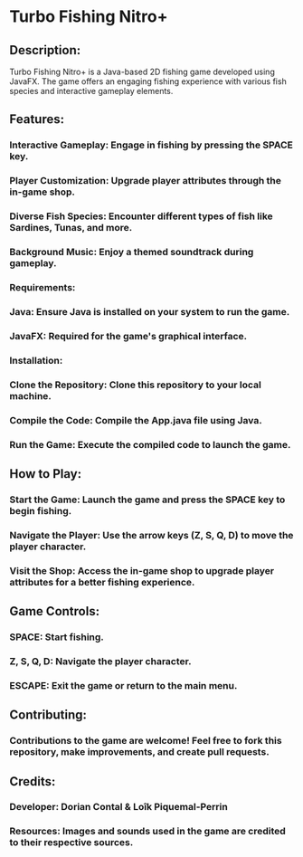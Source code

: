 # Turbo Fishing Nitro+
## Description:
Turbo Fishing Nitro+ is a Java-based 2D fishing game developed using JavaFX. The game offers an engaging fishing experience with various fish species and interactive gameplay elements.

## Features:
### Interactive Gameplay: Engage in fishing by pressing the SPACE key.
### Player Customization: Upgrade player attributes through the in-game shop.
### Diverse Fish Species: Encounter different types of fish like Sardines, Tunas, and more.
### Background Music: Enjoy a themed soundtrack during gameplay.
### Requirements:
### Java: Ensure Java is installed on your system to run the game.
### JavaFX: Required for the game's graphical interface.
### Installation:
### Clone the Repository: Clone this repository to your local machine.
### Compile the Code: Compile the App.java file using Java.
### Run the Game: Execute the compiled code to launch the game.
## How to Play:
### Start the Game: Launch the game and press the SPACE key to begin fishing.
### Navigate the Player: Use the arrow keys (Z, S, Q, D) to move the player character.
### Visit the Shop: Access the in-game shop to upgrade player attributes for a better fishing experience.
## Game Controls:
### SPACE: Start fishing.
### Z, S, Q, D: Navigate the player character.
### ESCAPE: Exit the game or return to the main menu.
## Contributing:
### Contributions to the game are welcome! Feel free to fork this repository, make improvements, and create pull requests.

## Credits:
### Developer: Dorian Contal & Loîk Piquemal-Perrin
### Resources: Images and sounds used in the game are credited to their respective sources.

